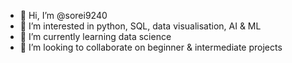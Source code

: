 - 👋 Hi, I’m @sorei9240
- 👀 I’m interested in python, SQL, data visualisation, AI & ML
- 🌱 I’m currently learning data science
- 💞️ I’m looking to collaborate on beginner & intermediate projects

<!---
sorei9240/sorei9240 is a ✨ special ✨ repository because its `README.md` (this file) appears on your GitHub profile.
You can click the Preview link to take a look at your changes.
--->
